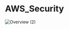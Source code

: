 # AWS_Security
![Overview (2)](https://user-images.githubusercontent.com/45029995/126056988-9f7f1d3d-641b-46e2-a987-56bf0b4c7549.jpg)
